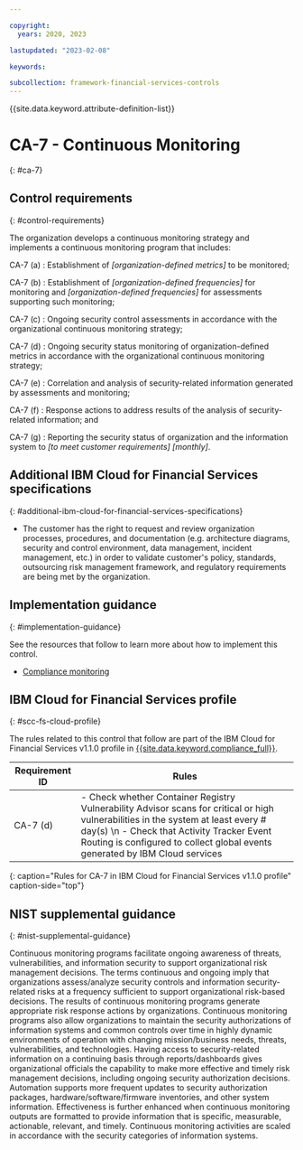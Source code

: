 ```yaml
---

copyright:
  years: 2020, 2023

lastupdated: "2023-02-08"

keywords:

subcollection: framework-financial-services-controls
---
```


{{site.data.keyword.attribute-definition-list}}

               
# CA-7 - Continuous Monitoring
{: #ca-7}

## Control requirements
{: #control-requirements}

The organization develops a continuous monitoring strategy and implements a continuous monitoring program that includes:

CA-7 (a)
    : Establishment of _[organization-defined metrics]_ to be monitored;

CA-7 (b)
    : Establishment of _[organization-defined frequencies]_ for monitoring and _[organization-defined frequencies]_ for assessments supporting such monitoring;

CA-7 (c)
    : Ongoing security control assessments in accordance with the organizational continuous monitoring strategy;

CA-7 (d)
    : Ongoing security status monitoring of organization-defined metrics in accordance with the organizational continuous monitoring strategy;

CA-7 (e)
    : Correlation and analysis of security-related information generated by assessments and monitoring;

CA-7 (f)
    : Response actions to address results of the analysis of security-related information; and

CA-7 (g)
    : Reporting the security status of organization and the information system to _[to meet customer requirements]_ _[monthly]_.

## Additional IBM Cloud for Financial Services specifications
{: #additional-ibm-cloud-for-financial-services-specifications}

- The customer has the right to request and review organization processes, procedures, and documentation (e.g. architecture diagrams, security and control environment, data management, incident management, etc.) in order to validate customer's policy, standards, outsourcing risk management framework, and regulatory requirements are being met by the organization.

## Implementation guidance
{: #implementation-guidance}

See the resources that follow to learn more about how to implement this control.

- [Compliance monitoring](/docs/framework-financial-services?topic=framework-financial-services-shared-monitoring-compliance)

## IBM Cloud for Financial Services profile
{: #scc-fs-cloud-profile}

The rules related to this control that follow are part of the IBM Cloud for Financial Services v1.1.0 profile in [{{site.data.keyword.compliance_full}}](/docs/security-compliance?topic=security-compliance-getting-started).

| Requirement ID | Rules |
|----------------|-------|
| CA-7 (d) | - Check whether Container Registry Vulnerability Advisor scans for critical or high vulnerabilities in the system at least every # day(s) \n - Check that Activity Tracker Event Routing is configured to collect global events generated by IBM Cloud services | 
{: caption="Rules for CA-7 in IBM Cloud for Financial Services v1.1.0 profile" caption-side="top"}

## NIST supplemental guidance
{: #nist-supplemental-guidance}

Continuous monitoring programs facilitate ongoing awareness of threats, vulnerabilities, and information security to support organizational risk management decisions. The terms continuous and ongoing imply that organizations assess/analyze security controls and information security-related risks at a frequency sufficient to support organizational risk-based decisions. The results of continuous monitoring programs generate appropriate risk response actions by organizations. Continuous monitoring programs also allow organizations to maintain the security authorizations of information systems and common controls over time in highly dynamic environments of operation with changing mission/business needs, threats, vulnerabilities, and technologies. Having access to security-related information on a continuing basis through reports/dashboards gives organizational officials the capability to make more effective and timely risk management decisions, including ongoing security authorization decisions. Automation supports more frequent updates to security authorization packages, hardware/software/firmware inventories, and other system information. Effectiveness is further enhanced when continuous monitoring outputs are formatted to provide information that is specific, measurable, actionable, relevant, and timely. Continuous monitoring activities are scaled in accordance with the security categories of information systems.





